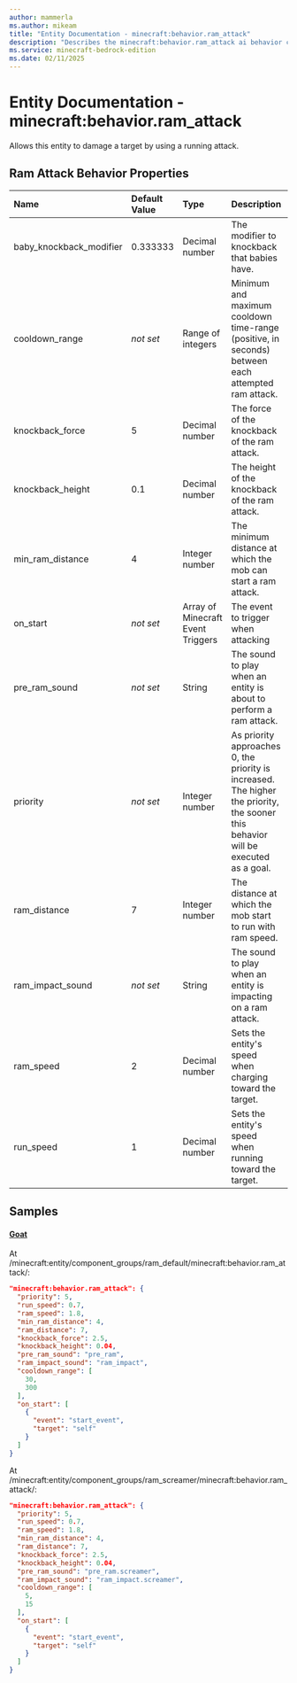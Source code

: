 ```yaml
---
author: mammerla
ms.author: mikeam
title: "Entity Documentation - minecraft:behavior.ram_attack"
description: "Describes the minecraft:behavior.ram_attack ai behavior component"
ms.service: minecraft-bedrock-edition
ms.date: 02/11/2025 
---
```


# Entity Documentation - minecraft:behavior.ram_attack

Allows this entity to damage a target by using a running attack.


## Ram Attack Behavior Properties

|Name       |Default Value |Type |Description |Example Values |
|:----------|:-------------|:----|:-----------|:------------- |
| baby_knockback_modifier | 0.333333 | Decimal number | The modifier to knockback that babies have. |  | 
| cooldown_range | *not set* | Range of integers | Minimum and maximum cooldown time-range (positive, in seconds) between each attempted ram attack. | Goat: `[30,300]`, `[5,15]` | 
| knockback_force | 5 | Decimal number | The force of the knockback of the ram attack. | Goat: `2.5` | 
| knockback_height | 0.1 | Decimal number | The height of the knockback of the ram attack. | Goat: `0.04` | 
| min_ram_distance | 4 | Integer number | The minimum distance at which the mob can start a ram attack. | Goat: `4` | 
| on_start | *not set* | Array of Minecraft Event Triggers | The event to trigger when attacking | Goat: `[{"event":"start_event","target":"self"}]` | 
| pre_ram_sound | *not set* | String | The sound to play when an entity is about to perform a ram attack. | Goat: `"pre_ram"`, `"pre_ram.screamer"` | 
| priority | *not set* | Integer number | As priority approaches 0, the priority is increased. The higher the priority, the sooner this behavior will be executed as a goal. | Goat: `5` | 
| ram_distance | 7 | Integer number | The distance at which the mob start to run with ram speed. | Goat: `7` | 
| ram_impact_sound | *not set* | String | The sound to play when an entity is impacting on a ram attack. | Goat: `"ram_impact"`, `"ram_impact.screamer"` | 
| ram_speed | 2 | Decimal number | Sets the entity's speed when charging toward the target. | Goat: `1.8` | 
| run_speed | 1 | Decimal number | Sets the entity's speed when running toward the target. | Goat: `0.7` | 

## Samples

#### [Goat](https://github.com/Mojang/bedrock-samples/tree/preview/behavior_pack/entities/goat.json)

At /minecraft:entity/component_groups/ram_default/minecraft:behavior.ram_attack/: 

```json
"minecraft:behavior.ram_attack": {
  "priority": 5,
  "run_speed": 0.7,
  "ram_speed": 1.8,
  "min_ram_distance": 4,
  "ram_distance": 7,
  "knockback_force": 2.5,
  "knockback_height": 0.04,
  "pre_ram_sound": "pre_ram",
  "ram_impact_sound": "ram_impact",
  "cooldown_range": [
    30,
    300
  ],
  "on_start": [
    {
      "event": "start_event",
      "target": "self"
    }
  ]
}
```

At /minecraft:entity/component_groups/ram_screamer/minecraft:behavior.ram_attack/: 

```json
"minecraft:behavior.ram_attack": {
  "priority": 5,
  "run_speed": 0.7,
  "ram_speed": 1.8,
  "min_ram_distance": 4,
  "ram_distance": 7,
  "knockback_force": 2.5,
  "knockback_height": 0.04,
  "pre_ram_sound": "pre_ram.screamer",
  "ram_impact_sound": "ram_impact.screamer",
  "cooldown_range": [
    5,
    15
  ],
  "on_start": [
    {
      "event": "start_event",
      "target": "self"
    }
  ]
}
```
